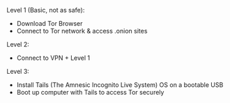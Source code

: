 Level 1 (Basic, not as safe):

- Download Tor Browser
- Connect to Tor network & access .onion sites

Level 2:

- Connect to VPN + Level 1

Level 3:

- Install Tails (The Amnesic Incognito Live System) OS on a bootable USB
- Boot up computer with Tails to access Tor securely
